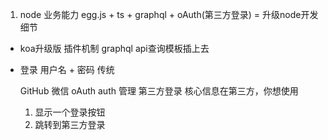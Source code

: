 1. node 业务能力
  egg.js + ts + graphql + oAuth(第三方登录) = 升级node开发细节

  - koa升级版
    插件机制
    graphql api查询模板插上去

  - 登录
    用户名 + 密码 传统

    GitHub 微信 oAuth auth 管理 第三方登录
    核心信息在第三方，你想使用
    1. 显示一个登录按钮
    2. 跳转到第三方登录